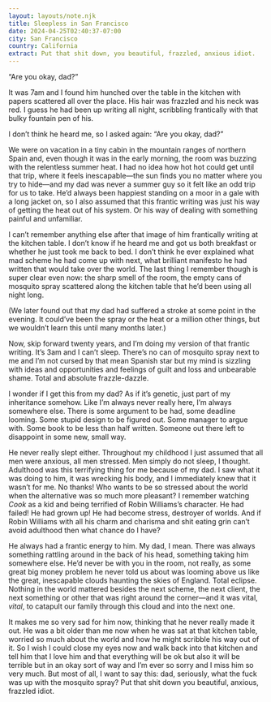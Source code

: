 ```yaml
---
layout: layouts/note.njk
title: Sleepless in San Francisco
date: 2024-04-25T02:40:37-07:00
city: San Francisco
country: California
extract: Put that shit down, you beautiful, frazzled, anxious idiot.
---
```


“Are you okay, dad?” 

It was 7am and I found him hunched over the table in the kitchen with papers scattered all over the place. His hair was frazzled and his neck was red. I guess he had been up writing all night, scribbling frantically with that bulky fountain pen of his.

I don’t think he heard me, so I asked again: “Are you okay, dad?”

We were on vacation in a tiny cabin in the mountain ranges of northern Spain and, even though it was in the early morning, the room was buzzing with the relentless summer heat. I had no idea how hot hot could get until that trip, where it feels inescapable—the sun finds you no matter where you try to hide—and my dad was never a summer guy so it felt like an odd trip for us to take. He’d always been happiest standing on a moor in a gale with a long jacket on, so I also assumed that this frantic writing was just his way of getting the heat out of his system. Or his way of dealing with something painful and unfamiliar.

I can’t remember anything else after that image of him frantically writing at the kitchen table. I don’t know if he heard me and got us both breakfast or whether he just took me back to bed. I don’t think he ever explained what mad scheme he had come up with next, what brilliant manifesto he had written that would take over the world. The last thing I remember though is super clear even now: the sharp smell of the room, the empty cans of mosquito spray scattered along the kitchen table that he’d been using all night long.

(We later found out that my dad had suffered a stroke at some point in the evening. It could’ve been the spray or the heat or a million other things, but we wouldn’t learn this until many months later.)

Now, skip forward twenty years, and I’m doing my version of that frantic writing. It’s 3am and I can’t sleep. There’s no can of mosquito spray next to me and I’m not cursed by that mean Spanish star but my mind is sizzling with ideas and opportunities and feelings of guilt and loss and unbearable shame. Total and absolute frazzle-dazzle. 

I wonder if I get this from my dad? As if it’s genetic, just part of my inheritance somehow. Like I’m always never really here, I’m always somewhere else. There is some argument to be had, some deadline looming. Some stupid design to be figured out. Some manager to argue with. Some book to be less than half written. Someone out there left to disappoint in some new, small way. 

He never really slept either. Throughout my childhood I just assumed that all men were anxious, all men stressed. Men simply do not sleep, I thought. Adulthood was this terrifying thing for me because of my dad. I saw what it was doing to him, it was wrecking his body, and I immediately knew that it wasn’t for me. No thanks! Who wants to be so stressed about the world when the alternative was so much more pleasant? I remember watching _Cook_ as a kid and being terrified of Robin Williams’s character. He had failed! He had grown up! He had become stress, destroyer of worlds. And if Robin Williams with all his charm and charisma and shit eating grin can’t avoid adulthood then what chance do I have? 

He always had a frantic energy to him. My dad, I mean. There was always something rattling around in the back of his head, something taking him somewhere else. He’d never be with you in the room, not really, as some great big money problem he never told us about was looming above us like the great, inescapable clouds haunting the skies of England. Total eclipse. Nothing in the world mattered besides the next scheme, the next client, the next something or other that was right around the corner—and it was vital, _vital_, to catapult our family through this cloud and into the next one.

It makes me so very sad for him now, thinking that he never really made it out. He was a bit older than me now when he was sat at that kitchen table, worried so much about the world and how he might scribble his way out of it. So I wish I could close my eyes now and walk back into that kitchen and tell him that I love him and that everything will be ok but also it will be terrible but in an okay sort of way and I’m ever so sorry and I miss him so very much. But most of all, I want to say this: dad, seriously, what the fuck was up with the mosquito spray? Put that shit down you beautiful, anxious, frazzled idiot.